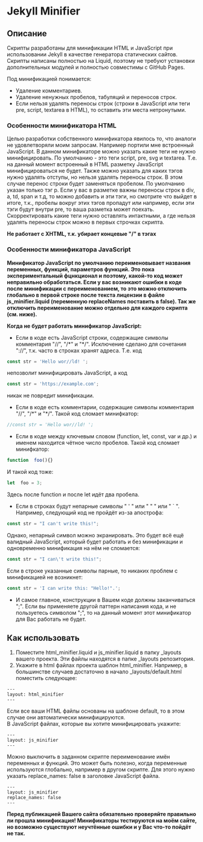 # Jekyll Minifier

## Описание
Cкрипты разработаны для минификации HTML и JavaScript при использовании Jekyll в качестве генератора статических сайтов. Скрипты написаны полностью на Liquid, поэтому не требуют установки дополнительных модулей и полностью совместимы с GitHub Pages.  

Под минификацией понимается:
* Удаление комментариев.
* Удаление ненужных пробелов, табуляций и переносов строк.
* Если нельзя удалять переносы строк (строки в JavaScript или теги pre, script, textarea в HTML), то оставить эти места нетронутыми.

### Особенности минификатора HTML
Целью разработки собственного минификатора явилось то, что аналоги не удовлетворяли моим запросам. Например портили мне встроенный JavaScript. В данном минификаторе можно указать какие теги не нужно минифицировать. По умолчанию - это теги script, pre, svg и textarea. Т.е. на данный момент встроенный в HTML разметку JavaScript минифицироваться не будет. Также можно указать для каких тэгов нужно удалять отступы, но нельзя удалять переносы строк. В этом случае перенос строки будет заменяться пробелом. По умолчанию указан только тэг p. Если у вас в разметке важны переносы строк в div, a, td, span и т.д, то можно добавить и эти тэги, но смотрите что выйдет в итоге, т.к., пробелы вокруг этих тэгов пропадут или например, если эти тэги будут внутри pre, то ваша разметка может поехать.  
Скорректировать какие теги нужно оставлять интактными, а где нельзя удалять переносы строк можно в первых строчках скрипта.

**Не работает с XHTML, т.к. убирает концевые "/" в тэгах**  

### Особенности минификатора JavaScript
**Минификатор JavaScript по умолчанию переименовывает названия переменных, функций, параметров функций. Это пока экспериментальный фцнкционал и поэтому, какой-то код может неправильно обработаться. Если у вас возникают ошибки в коде после минификации с переименованием, то это можно отключить глобально в первой строке после текста лицензии в файле js_minifier.liquid (переменную replaceNames поставить в false). Так же отключить переименование можно отдельно для каждого скрипта (см. ниже).**

**Когда не будет работать минификатор JavaScript:**
* Если в коде есть JavaScript строки, содержащие символы комментария "//", "/\*" и "\*/". Исключение сделано для сочетания "://", т.к. часто в строках хранят адреса. Т.е. код
```javascript
const str = 'Hello wor//ld! ';
```
непозволит минифицировать JavaScript, а код
```javascript
const str = 'https://example.com';
```
никак не повредит минификации.
* Если в коде есть комментарии, содержащие символы комментария "//", "/\*" и "\*/". Такой код сломает минифкатор:
```javascript
//const str = 'Hello wor//ld! ';
```
* Если в коде между ключевым словом (function, let, const, var и др.) и именем находится чётное число пробелов. Такой код сломает минифкатор:
```javascript
function  foo(){}
```
И такой код тоже:
```javascript
let  foo = 3;
```
Здесь после function и после let идёт два пробела.
* Если в строках будут непарные символы " ' " или " " " или " ` ". Например, следующий код не пройдёт из-за апострофа:
```javascript
const str = "I can't write this!";
```
Однако, непарный символ можно экранировать. Это будет всё ещё валидный JavaScript, который будет работать и без минификации и одновременно минификация на нём не сломается:
```javascript
const str = "I can\'t write this!";
```
Если в строке указанные символы парные, то никаких проблем с минификацией не возникнет:
```javascript
const str = 'I can write this: "Hello!".';
```
* И самое главное, конструкции в Вашем коде должны заканчиваться ";". Если вы применяете другой паттерн написания кода, и не пользуетесь символом ";", то на данный момент этот минификатор для Вас работать не будет.

## Как использовать
1. Поместите html_minifier.liquid и js_minifier.liquid в папку _layouts вашего проекта. Эти файлы находятся в папке _layouts репозитория.
2. Укажите в html файлах проекта шаблон html_minifier. Например, в большинстве случаев достаточно в начало _layouts/default.html поместить следующее:
```
---
layout: html_minifier
---
```
Если все ваши HTML файлы основаны на шаблоне default, то в этом случае они автоматически минифицируются.  
В JavaScript файлах, которые вы хотите минифицировать укажите:
```
---
layout: js_minifier
---
```
Можно выключить в заданном скрипте переименование имён переменных и функций. Это может быть полезно, когда переменные используются глобально, например в другом скрипте. Для этого нужно указать replace_names: false в заголовке JavaScript файла.
```
---
layout: js_minifier
replace_names: false
---
```

**Перед публикацией Вашего сайта обязательно проверяйте правильно ли прошла минификация! Минификаторы тестируются на моём сайте, но возможно существуют неучтённые ошибки и у Вас что-то пойдёт не так.**

